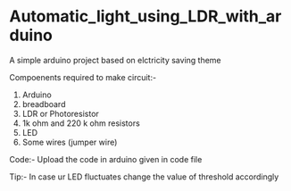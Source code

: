 # Automatic_light_using_LDR_with_arduino
A simple arduino project based on elctricity saving theme 

Compoenents required to make circuit:-
1. Arduino
2. breadboard
3. LDR or Photoresistor
4. 1k ohm and 220 k ohm resistors
5. LED
6. Some wires (jumper wire)

Code:-
Upload the code in arduino given in code file

Tip:-
In case ur LED fluctuates change the value of threshold accordingly
